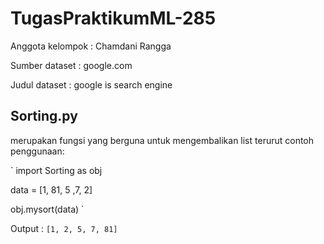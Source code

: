 # TugasPraktikumML-285

Anggota kelompok :
Chamdani 
Rangga

Sumber dataset :
google.com

Judul dataset :
google is search engine


## Sorting.py
merupakan fungsi yang berguna untuk mengembalikan list terurut
contoh penggunaan:

`
import Sorting as obj

data = [1, 81, 5 ,7, 2]

obj.mysort(data)
`

Output :
`[1, 2, 5, 7, 81]`
